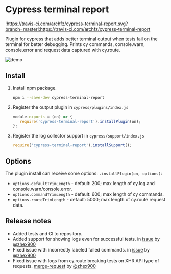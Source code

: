 # Cypress terminal report

!https://travis-ci.com/archfz/cypress-terminal-report.svg?branch=master!:https://travis-ci.com/archfz/cypress-terminal-report

Plugin for cypress that adds better terminal output when tests fail
on the terminal for better debugging. Prints cy commands, console.warn, 
console.error and request data captured with cy.route. 

![demo](https://raw.githubusercontent.com/archfz/cypress-terminal-report/master/demo.png)

## Install

1. Install npm package.
    ```bash
    npm i --save-dev cypress-terminal-report
    ```
2. Register the output plugin in `cypress/plugins/index.js`
    ```js
    module.exports = (on) => {
       require('cypress-terminal-report').installPlugin(on);
    };
    ```
3. Register the log collector support in `cypress/support/index.js`
    ```js
    require('cypress-terminal-report').installSupport();
    ```

## Options

The plugin install can receive some options: `.installPlugin(on, options)`:
- `options.defaultTrimLength` - default: 200; max length of cy.log and console.warn/console.error.
- `options.commandTrimLength` - default: 600; max length of cy commands.
- `options.routeTrimLength` - default: 5000; max length of cy.route request data.


## Release notes

- Added tests and CI to repository.
- Added support for showing logs even for successful tests. in [issue](https://github.com/archfz/cypress-terminal-report/issues/3) by [@zhex900](https://github.com/zhex900)
- Fixed issue with incorrectly labeled failed commands. in [issue](https://github.com/archfz/cypress-terminal-report/issues/3) by [@zhex900](https://github.com/zhex900)
- Fixed issue with logs from cy.route breaking tests on XHR API type of requests. [merge-request](https://github.com/archfz/cypress-terminal-report/pull/1) by [@zhex900](https://github.com/zhex900)

